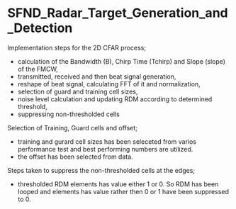 # SFND_Radar_Target_Generation_and_Detection

Implementation steps for the 2D CFAR process;
- calculation of the Bandwidth (B), Chirp Time (Tchirp) and Slope (slope) of the FMCW,
- transmitted, received and then beat signal generation,
- reshape of beat signal, calculating FFT of it and normalization,
- selection of guard and training cell sizes,
- noise level calculation and updating RDM according to determined threshold,
- suppressing non-thresholded cells

Selection of Training, Guard cells and offset;
- training and gurard cell sizes has been seleceted from varios performance test and best performing numbers are utilized.
- the offset has been selected from data.

Steps taken to suppress the non-thresholded cells at the edges;
- thresholded RDM elements has value either 1 or 0. So RDM has been looped and elements has value rather then 0 or 1 have been suppressed to 0.
